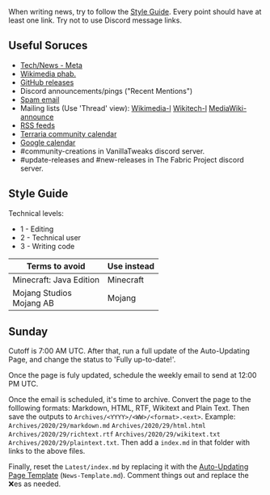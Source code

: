 When writing news, try to follow the [Style Guide](#style-guide). Every point should have at least one link. Try not to use Discord message links.

## Useful Soruces
 - [Tech/News - Meta](https://meta.wikimedia.org/wiki/Special:MyLanguage/Tech/News/Latest)
 - [Wikimedia phab.](https://phabricator.wikimedia.org/notification/)
 - [GitHub releases](https://github.com/notifications)
 - Discord announcements/pings ("Recent Mentions")
 - [Spam email](https://mail.google.com/mail/u/1/)
 - Mailing lists (Use 'Thread' view): [Wikimedia-l](https://lists.wikimedia.org/pipermail/wikimedia-l/) [Wikitech-l](https://lists.wikimedia.org/pipermail/wikitech-l/) [MediaWiki-announce](https://lists.wikimedia.org/pipermail/mediawiki-announce/)
 - [RSS feeds](https://feedreader.com/)
 - [Terraria community calendar](https://docs.google.com/spreadsheets/d/1XEQiZlonknFfE0aXapBn--8CksTW521hluoIDgWowzk/edit?usp=sharing)
 - [Google calendar](https://calendar.google.com/calendar/r)
 - #community-creations in VanillaTweaks discord server.
 - #update-releases and #new-releases in The Fabric Project discord server.

## Style Guide
Technical levels:
- 1 - Editing
- 2 - Technical user
- 3 - Writing code

|Terms to avoid|Use instead|
|--------------|-----------|
Minecraft: Java Edition | Minecraft 
Mojang Studios<br>Mojang AB | Mojang

## Sunday
Cutoff is 7:00 AM UTC. After that, run a full update of the Auto-Updating Page, and change the status to 'Fully up-to-date!'. 

Once the page is fuly updated, schedule the weekly email to send at 12:00 PM UTC.

Once the email is scheduled, it's time to archive. Convert the page to the folllowing formats: Markdown, HTML, RTF, Wikitext and Plain Text. Then save the outputs to `Archives/<YYYY>/<WW>/<format>.<ext>`. Example: `Archives/2020/29/markdown.md` `Archives/2020/29/html.html` `Archives/2020/29/richtext.rtf` `Archives/2020/29/wikitext.txt` `Archives/2020/29/plaintext.txt`. Then add a `index.md` in that folder with links to the above files.

Finally, reset the `Latest/index.md` by replacing it with the [Auto-Updating Page Template](News-Template.md) (`News-Template.md`). Comment things out and replace the ❌es as needed.
